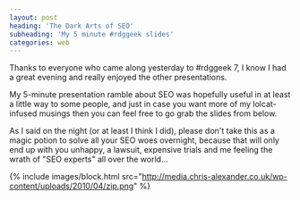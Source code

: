 ```yaml
---
layout: post
heading: 'The Dark Arts of SEO'
subheading: 'My 5 minute #rdggeek slides'
categories: web
---
```


Thanks to everyone who came along yesterday to #rdggeek 7, I know I had a great evening and really enjoyed the other presentations.

My 5-minute presentation ramble about SEO was hopefully useful in at least a little way to some people, and just in case you want more of my lolcat-infused musings then you can feel free to go grab the slides from below.

As I said on the night (or at least I think I did), please don't take this as a magic potion to solve all your SEO woes overnight, because that will only end up with you unhappy, a lawsuit, expensive trials and me feeling the wrath of "SEO experts" all over the world...

{% include images/block.html src="http://media.chris-alexander.co.uk/wp-content/uploads/2010/04/zip.png" %} 
